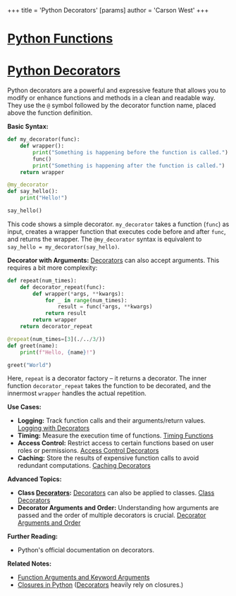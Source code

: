 +++
 title = 'Python Decorators'
[params]
	author = 'Carson West'
+++
# [Python Functions](./../python-functions/)
# [Python Decorators](./../python-decorators/) 
Python decorators are a powerful and expressive feature that allows you to modify or enhance functions and methods in a clean and readable way.  They use the `@` symbol followed by the decorator function name, placed above the function definition.

**Basic Syntax:**

```python
def my_decorator(func):
    def wrapper():
        print("Something is happening before the function is called.")
        func()
        print("Something is happening after the function is called.")
    return wrapper

@my_decorator
def say_hello():
    print("Hello!")

say_hello()
```

This code shows a simple decorator. `my_decorator` takes a function (`func`) as input, creates a wrapper function that executes code before and after `func`, and returns the wrapper. The `@my_decorator` syntax is equivalent to `say_hello = my_decorator(say_hello)`.


**Decorator with Arguments:**
 [Decorators](./../decorators/) can also accept arguments.  This requires a bit more complexity:

```python
def repeat(num_times):
    def decorator_repeat(func):
        def wrapper(*args, **kwargs):
            for _ in range(num_times):
                result = func(*args, **kwargs)
            return result
        return wrapper
    return decorator_repeat

@repeat(num_times=[3](./../3/))
def greet(name):
    print(f"Hello, {name}!")

greet("World")
```

Here, `repeat` is a decorator factory – it returns a decorator.  The inner function `decorator_repeat` takes the function to be decorated, and the innermost `wrapper` handles the actual repetition.


**Use Cases:**

* **Logging:**  Track function calls and their arguments/return values. [Logging with Decorators](./../logging-with-decorators/)
* **Timing:** Measure the execution time of functions. [Timing Functions](./../timing-functions/)
* **Access Control:** Restrict access to certain functions based on user roles or permissions. [Access Control Decorators](./../access-control-decorators/)
* **Caching:** Store the results of expensive function calls to avoid redundant computations. [Caching Decorators](./../caching-decorators/)


**Advanced Topics:**

* **Class [Decorators](./../decorators/):** [Decorators](./../decorators/) can also be applied to classes. [Class Decorators](./../class-decorators/)
* **Decorator Arguments and Order:** Understanding how arguments are passed and the order of multiple decorators is crucial. [Decorator Arguments and Order](./../decorator-arguments-and-order/)

**Further Reading:**

* Python's official documentation on decorators.


**Related Notes:**

* [Function Arguments and Keyword Arguments](./../function-arguments-and-keyword-arguments/)
* [Closures in Python](./../closures-in-python/)  ([Decorators](./../decorators/) heavily rely on closures.)
